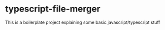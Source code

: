# typescript-file-merger
This is a boilerplate project explaining some basic javascript/typescript stuff
